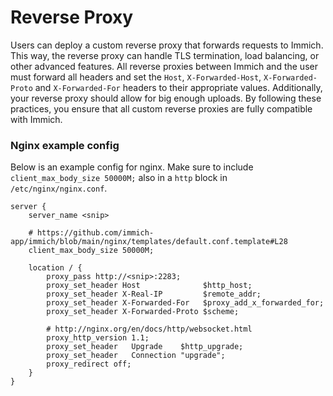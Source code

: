 # Reverse Proxy

Users can deploy a custom reverse proxy that forwards requests to Immich. This way, the reverse proxy can handle TLS termination, load balancing, or other advanced features. All reverse proxies between Immich and the user must forward all headers and set the `Host`, `X-Forwarded-Host`, `X-Forwarded-Proto` and `X-Forwarded-For` headers to their appropriate values. Additionally, your reverse proxy should allow for big enough uploads. By following these practices, you ensure that all custom reverse proxies are fully compatible with Immich.

### Nginx example config

Below is an example config for nginx. Make sure to include `client_max_body_size 50000M;` also in a `http` block in `/etc/nginx/nginx.conf`.

```nginx
server {
    server_name <snip>

    # https://github.com/immich-app/immich/blob/main/nginx/templates/default.conf.template#L28
    client_max_body_size 50000M;

    location / {
        proxy_pass http://<snip>:2283;
        proxy_set_header Host              $http_host;
        proxy_set_header X-Real-IP         $remote_addr;
        proxy_set_header X-Forwarded-For   $proxy_add_x_forwarded_for;
        proxy_set_header X-Forwarded-Proto $scheme;

        # http://nginx.org/en/docs/http/websocket.html
        proxy_http_version 1.1;
        proxy_set_header   Upgrade    $http_upgrade;
        proxy_set_header   Connection "upgrade";
        proxy_redirect off;
    }
}
```
